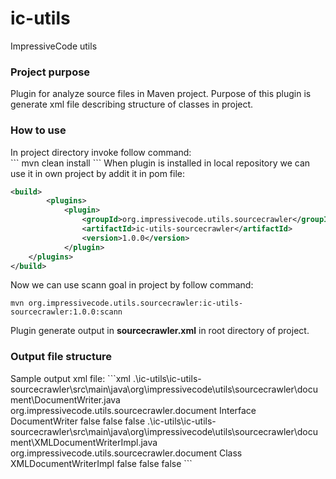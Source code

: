 ic-utils
========

ImpressiveCode utils

<h3>Project purpose</h3>
Plugin for analyze source files in Maven project. Purpose of this plugin is generate xml file describing structure of classes in project.

<h3>How to use</h3>
In project directory invoke follow command: <br/>
```
mvn clean install
```
When plugin is installed in local repository we can use it in own project by addit it in pom file:

```xml
<build>
		<plugins>
			<plugin>
				<groupId>org.impressivecode.utils.sourcecrawler</groupId>
				<artifactId>ic-utils-sourcecrawler</artifactId>
				<version>1.0.0</version>
			</plugin>
    </plugins>
</build>
```

Now we can use scann goal in project by follow command:
```
mvn org.impressivecode.utils.sourcecrawler:ic-utils-sourcecrawler:1.0.0:scann
```
Plugin generate output in <b>sourcecrawler.xml</b> in root directory of project.

<h3>Output file structure</h3>
Sample output xml file:
```xml
<root>
  <file>
    <path>.\ic-utils\ic-utils-sourcecrawler\src\main\java\org\impressivecode\utils\sourcecrawler\document\DocumentWriter.java</path>
    <package>org.impressivecode.utils.sourcecrawler.document</package>
    <classes>
      <class>
        <type>Interface</type>
        <name>DocumentWriter</name>
        <exception>false</exception>
        <inner>false</inner>
        <test>false</test>
      </class>
    </classes>
  </file>
  <file>
    <path>.\ic-utils\ic-utils-sourcecrawler\src\main\java\org\impressivecode\utils\sourcecrawler\document\XMLDocumentWriterImpl.java</path>
    <package>org.impressivecode.utils.sourcecrawler.document</package>
    <classes>
      <class>
        <type>Class</type>
        <name>XMLDocumentWriterImpl</name>
        <exception>false</exception>
        <inner>false</inner>
        <test>false</test>
      </class>
    </classes>
  </file>
</root>
```
